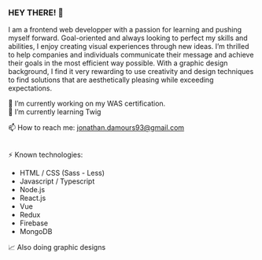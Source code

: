 ### HEY THERE! 👋

I am a frontend web developper with a passion for learning and pushing myself forward. Goal-oriented and always looking to perfect my skills and abilities, I enjoy creating visual experiences through new ideas. I’m thrilled to help companies and individuals communicate their message and achieve their goals in the most efficient way possible. With a graphic design background, I find it very rewarding to use creativity and design techniques to find solutions that are aesthetically pleasing while exceeding expectations.   <br>


🔭 I’m currently working on my WAS certification. <br>
🌱 I’m currently learning Twig <br>

📫 How to reach me: jonathan.damours93@gmail.com <br><br>

⚡ Known technologies: <br>
- HTML / CSS (Sass - Less)
- Javascript / Typescript
- Node.js
- React.js
- Vue
- Redux
- Firebase
- MongoDB

:chart_with_upwards_trend: Also doing graphic designs
